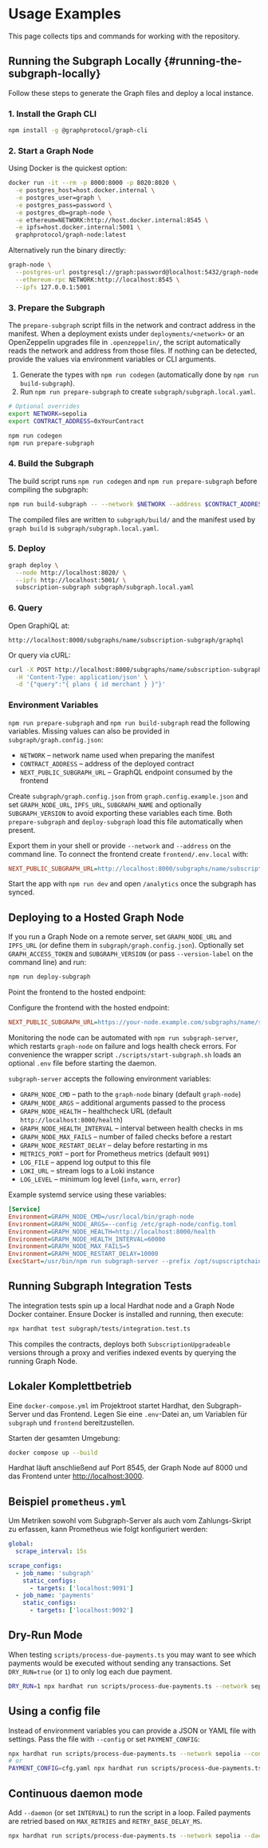 # Usage Examples

This page collects tips and commands for working with the repository.

## Running the Subgraph Locally {#running-the-subgraph-locally}

Follow these steps to generate the Graph files and deploy a local instance.

### 1. Install the Graph CLI

```bash
npm install -g @graphprotocol/graph-cli
```

### 2. Start a Graph Node

Using Docker is the quickest option:

```bash
docker run -it --rm -p 8000:8000 -p 8020:8020 \
  -e postgres_host=host.docker.internal \
  -e postgres_user=graph \
  -e postgres_pass=password \
  -e postgres_db=graph-node \
  -e ethereum=NETWORK:http://host.docker.internal:8545 \
  -e ipfs=host.docker.internal:5001 \
  graphprotocol/graph-node:latest
```

Alternatively run the binary directly:

```bash
graph-node \
  --postgres-url postgresql://graph:password@localhost:5432/graph-node \
  --ethereum-rpc NETWORK:http://localhost:8545 \
  --ipfs 127.0.0.1:5001
```

### 3. Prepare the Subgraph

The `prepare-subgraph` script fills in the network and contract address in the
manifest. When a deployment exists under `deployments/<network>` or an
OpenZeppelin upgrades file in `.openzeppelin/`, the script automatically reads
the network and address from those files. If nothing can be detected, provide
the values via environment variables or CLI arguments.

1. Generate the types with `npm run codegen` (automatically done by
   `npm run build-subgraph`).
2. Run `npm run prepare-subgraph` to create `subgraph/subgraph.local.yaml`.

```bash
# Optional overrides
export NETWORK=sepolia
export CONTRACT_ADDRESS=0xYourContract

npm run codegen
npm run prepare-subgraph
```

### 4. Build the Subgraph

The build script runs `npm run codegen` and `npm run prepare-subgraph` before
compiling the subgraph:

```bash
npm run build-subgraph -- --network $NETWORK --address $CONTRACT_ADDRESS
```

The compiled files are written to `subgraph/build/` and the manifest used by
`graph build` is `subgraph/subgraph.local.yaml`.

### 5. Deploy

```bash
graph deploy \
  --node http://localhost:8020/ \
  --ipfs http://localhost:5001/ \
  subscription-subgraph subgraph/subgraph.local.yaml
```

### 6. Query

Open GraphiQL at:

```
http://localhost:8000/subgraphs/name/subscription-subgraph/graphql
```

Or query via cURL:

```bash
curl -X POST http://localhost:8000/subgraphs/name/subscription-subgraph/graphql \
  -H 'Content-Type: application/json' \
  -d '{"query":"{ plans { id merchant } }"}'
```

### Environment Variables

`npm run prepare-subgraph` and `npm run build-subgraph` read the following
variables. Missing values can also be provided in `subgraph/graph.config.json`:

- `NETWORK` – network name used when preparing the manifest
- `CONTRACT_ADDRESS` – address of the deployed contract
- `NEXT_PUBLIC_SUBGRAPH_URL` – GraphQL endpoint consumed by the frontend

Create `subgraph/graph.config.json` from `graph.config.example.json` and set
`GRAPH_NODE_URL`, `IPFS_URL`, `SUBGRAPH_NAME` and optionally `SUBGRAPH_VERSION`
to avoid exporting these variables each time. Both `prepare-subgraph` and
`deploy-subgraph` load this file automatically when present.

Export them in your shell or provide `--network` and `--address` on the command
line. To connect the frontend create `frontend/.env.local` with:

```ini
NEXT_PUBLIC_SUBGRAPH_URL=http://localhost:8000/subgraphs/name/subscription-subgraph/graphql
```

Start the app with `npm run dev` and open `/analytics` once the subgraph has
synced.

## Deploying to a Hosted Graph Node

If you run a Graph Node on a remote server, set `GRAPH_NODE_URL` and
`IPFS_URL` (or define them in `subgraph/graph.config.json`). Optionally set
`GRAPH_ACCESS_TOKEN` and `SUBGRAPH_VERSION` (or pass `--version-label` on the
command line) and run:

```bash
npm run deploy-subgraph
```

Point the frontend to the hosted endpoint:

Configure the frontend with the hosted endpoint:

```ini
NEXT_PUBLIC_SUBGRAPH_URL=https://your-node.example.com/subgraphs/name/subscription-subgraph/graphql
```

Monitoring the node can be automated with `npm run subgraph-server`, which
restarts `graph-node` on failure and logs health check errors.
For convenience the wrapper script `./scripts/start-subgraph.sh` loads an
optional `.env` file before starting the daemon.

`subgraph-server` accepts the following environment variables:

- `GRAPH_NODE_CMD` – path to the `graph-node` binary (default `graph-node`)
- `GRAPH_NODE_ARGS` – additional arguments passed to the process
- `GRAPH_NODE_HEALTH` – healthcheck URL (default `http://localhost:8000/health`)
- `GRAPH_NODE_HEALTH_INTERVAL` – interval between health checks in ms
- `GRAPH_NODE_MAX_FAILS` – number of failed checks before a restart
- `GRAPH_NODE_RESTART_DELAY` – delay before restarting in ms
- `METRICS_PORT` – port for Prometheus metrics (default `9091`)
- `LOG_FILE` – append log output to this file
- `LOKI_URL` – stream logs to a Loki instance
- `LOG_LEVEL` – minimum log level (`info`, `warn`, `error`)

Example systemd service using these variables:

```ini
[Service]
Environment=GRAPH_NODE_CMD=/usr/local/bin/graph-node
Environment=GRAPH_NODE_ARGS=--config /etc/graph-node/config.toml
Environment=GRAPH_NODE_HEALTH=http://localhost:8000/health
Environment=GRAPH_NODE_HEALTH_INTERVAL=60000
Environment=GRAPH_NODE_MAX_FAILS=5
Environment=GRAPH_NODE_RESTART_DELAY=10000
ExecStart=/usr/bin/npm run subgraph-server --prefix /opt/supscriptchain
```

## Running Subgraph Integration Tests

The integration tests spin up a local Hardhat node and a Graph Node Docker
container. Ensure Docker is installed and running, then execute:

```bash
npx hardhat test subgraph/tests/integration.test.ts
```

This compiles the contracts, deploys both `SubscriptionUpgradeable` versions
through a proxy and verifies indexed events by querying the running Graph Node.

## Lokaler Komplettbetrieb

Eine `docker-compose.yml` im Projektroot startet Hardhat, den Subgraph-Server und das Frontend.
Legen Sie eine `.env`-Datei an, um Variablen für `subgraph` und `frontend` bereitzustellen.

Starten der gesamten Umgebung:

```bash
docker compose up --build
```

Hardhat läuft anschließend auf Port 8545, der Graph Node auf 8000 und das
Frontend unter <http://localhost:3000>.

## Beispiel `prometheus.yml`

Um Metriken sowohl vom Subgraph-Server als auch vom Zahlungs-Skript zu erfassen,
kann Prometheus wie folgt konfiguriert werden:

```yaml
global:
  scrape_interval: 15s

scrape_configs:
  - job_name: 'subgraph'
    static_configs:
      - targets: ['localhost:9091']
  - job_name: 'payments'
    static_configs:
      - targets: ['localhost:9092']
```

## Dry-Run Mode

When testing `scripts/process-due-payments.ts` you may want to see which
payments would be executed without sending any transactions. Set
`DRY_RUN=true` (or `1`) to only log each due payment.

```bash
DRY_RUN=1 npx hardhat run scripts/process-due-payments.ts --network sepolia
```

## Using a config file

Instead of environment variables you can provide a JSON or YAML file with
settings. Pass the file with `--config` or set `PAYMENT_CONFIG`:

```bash
npx hardhat run scripts/process-due-payments.ts --network sepolia --config cfg.yaml
# or
PAYMENT_CONFIG=cfg.yaml npx hardhat run scripts/process-due-payments.ts --network sepolia
```

## Continuous daemon mode

Add `--daemon` (or set `INTERVAL`) to run the script in a loop. Failed payments
are retried based on `MAX_RETRIES` and `RETRY_BASE_DELAY_MS`.

```bash
npx hardhat run scripts/process-due-payments.ts --network sepolia --daemon
```
